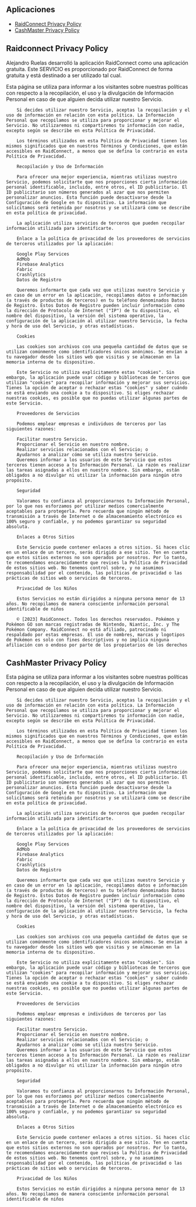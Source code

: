
## Aplicaciones

- [RaidConnect Privacy Policy](#raidconnect-privacy-policy)
- [CashMaster Privacy Policy](#cashmaster-privacy-policy)

## Raidconnect Privacy Policy

Alejandro Ruelas desarrolló la aplicación RaidConnect como una aplicación gratuita. Este SERVICIO es proporcionado por RaidConnect de forma gratuita y está destinado a ser utilizado tal cual.

Esta página se utiliza para informar a los visitantes sobre nuestras políticas con respecto a la recopilación, el uso y la divulgación de Información Personal en caso de que alguien decida utilizar nuestro Servicio.

        Si decides utilizar nuestro Servicio, aceptas la recopilación y el uso de información en relación con esta política. La Información Personal que recopilamos se utiliza para proporcionar y mejorar el Servicio. No utilizaremos ni compartiremos tu información con nadie, excepto según se describe en esta Política de Privacidad.

        Los términos utilizados en esta Política de Privacidad tienen los mismos significados que en nuestros Términos y Condiciones, que están accesibles en RaidConnect, a menos que se defina lo contrario en esta Política de Privacidad.

        Recopilación y Uso de Información

        Para ofrecer una mejor experiencia, mientras utilizas nuestro Servicio, podemos solicitarte que nos proporciones cierta información personal identificable, incluido, entre otros, el ID publicitario. El ID publicitario son números generados al azar que nos permiten personalizar anuncios. Esta función puede desactivarse desde la Configuración de Google en tu dispositivo. La información que solicitamos será retenida por nosotros y se utilizará como se describe en esta política de privacidad.

        La aplicación utiliza servicios de terceros que pueden recopilar información utilizada para identificarte.

        Enlace a la política de privacidad de los proveedores de servicios de terceros utilizados por la aplicación:

        Google Play Services
        AdMob
        Firebase Analytics
        Fabric
        Crashlytics
        Datos de Registro

        Queremos informarte que cada vez que utilizas nuestro Servicio y en caso de un error en la aplicación, recopilamos datos e información (a través de productos de terceros) en tu teléfono denominados Datos de Registro. Estos Datos de Registro pueden incluir información como la dirección de Protocolo de Internet ("IP") de tu dispositivo, el nombre del dispositivo, la versión del sistema operativo, la configuración de la aplicación al utilizar nuestro Servicio, la fecha y hora de uso del Servicio, y otras estadísticas.

        Cookies

        Las cookies son archivos con una pequeña cantidad de datos que se utilizan comúnmente como identificadores únicos anónimos. Se envían a tu navegador desde los sitios web que visitas y se almacenan en la memoria interna de tu dispositivo.

        Este Servicio no utiliza explícitamente estas "cookies". Sin embargo, la aplicación puede usar código y bibliotecas de terceros que utilizan "cookies" para recopilar información y mejorar sus servicios. Tienes la opción de aceptar o rechazar estas "cookies" y saber cuándo se está enviando una cookie a tu dispositivo. Si eliges rechazar nuestras cookies, es posible que no puedas utilizar algunas partes de este Servicio.

        Proveedores de Servicios

        Podemos emplear empresas e individuos de terceros por las siguientes razones:

        Facilitar nuestro Servicio.
        Proporcionar el Servicio en nuestro nombre.
        Realizar servicios relacionados con el Servicio; o
        Ayudarnos a analizar cómo se utiliza nuestro Servicio.
        Queremos informar a los usuarios de este Servicio que estos terceros tienen acceso a tu Información Personal. La razón es realizar las tareas asignadas a ellos en nuestro nombre. Sin embargo, están obligados a no divulgar ni utilizar la información para ningún otro propósito.

        Seguridad

        Valoramos tu confianza al proporcionarnos tu Información Personal, por lo que nos esforzamos por utilizar medios comercialmente aceptables para protegerla. Pero recuerda que ningún método de transmisión a través de Internet o de almacenamiento electrónico es 100% seguro y confiable, y no podemos garantizar su seguridad absoluta.

        Enlaces a Otros Sitios

        Este Servicio puede contener enlaces a otros sitios. Si haces clic en un enlace de un tercero, serás dirigido a ese sitio. Ten en cuenta que estos sitios externos no son operados por nosotros. Por lo tanto, te recomendamos encarecidamente que revises la Política de Privacidad de estos sitios web. No tenemos control sobre, y no asumimos responsabilidad por el contenido, las políticas de privacidad o las prácticas de sitios web o servicios de terceros.

        Privacidad de los Niños

        Estos Servicios no están dirigidos a ninguna persona menor de 13 años. No recopilamos de manera consciente información personal identificable de niños

        © [2023] RaidConnect. Todos los derechos reservados. Pokémon y Pokémon GO son marcas registradas de Nintendo, Niantic, Inc. y The Pokémon Company. RaidConnect no está afiliado, patrocinado ni respaldado por estas empresas. El uso de nombres, marcas y logotipos de Pokémon es solo con fines descriptivos y no implica ninguna afiliación con o endoso por parte de los propietarios de los derechos



## CashMaster Privacy Policy
Esta página se utiliza para informar a los visitantes sobre nuestras políticas con respecto a la recopilación, el uso y la divulgación de Información Personal en caso de que alguien decida utilizar nuestro Servicio.

        Si decides utilizar nuestro Servicio, aceptas la recopilación y el uso de información en relación con esta política. La Información Personal que recopilamos se utiliza para proporcionar y mejorar el Servicio. No utilizaremos ni compartiremos tu información con nadie, excepto según se describe en esta Política de Privacidad.

        Los términos utilizados en esta Política de Privacidad tienen los mismos significados que en nuestros Términos y Condiciones, que están accesibles en RaidConnect, a menos que se defina lo contrario en esta Política de Privacidad.

        Recopilación y Uso de Información

        Para ofrecer una mejor experiencia, mientras utilizas nuestro Servicio, podemos solicitarte que nos proporciones cierta información personal identificable, incluido, entre otros, el ID publicitario. El ID publicitario son números generados al azar que nos permiten personalizar anuncios. Esta función puede desactivarse desde la Configuración de Google en tu dispositivo. La información que solicitamos será retenida por nosotros y se utilizará como se describe en esta política de privacidad.

        La aplicación utiliza servicios de terceros que pueden recopilar información utilizada para identificarte.

        Enlace a la política de privacidad de los proveedores de servicios de terceros utilizados por la aplicación:

        Google Play Services
        AdMob
        Firebase Analytics
        Fabric
        Crashlytics
        Datos de Registro

        Queremos informarte que cada vez que utilizas nuestro Servicio y en caso de un error en la aplicación, recopilamos datos e información (a través de productos de terceros) en tu teléfono denominados Datos de Registro. Estos Datos de Registro pueden incluir información como la dirección de Protocolo de Internet ("IP") de tu dispositivo, el nombre del dispositivo, la versión del sistema operativo, la configuración de la aplicación al utilizar nuestro Servicio, la fecha y hora de uso del Servicio, y otras estadísticas.

        Cookies

        Las cookies son archivos con una pequeña cantidad de datos que se utilizan comúnmente como identificadores únicos anónimos. Se envían a tu navegador desde los sitios web que visitas y se almacenan en la memoria interna de tu dispositivo.

        Este Servicio no utiliza explícitamente estas "cookies". Sin embargo, la aplicación puede usar código y bibliotecas de terceros que utilizan "cookies" para recopilar información y mejorar sus servicios. Tienes la opción de aceptar o rechazar estas "cookies" y saber cuándo se está enviando una cookie a tu dispositivo. Si eliges rechazar nuestras cookies, es posible que no puedas utilizar algunas partes de este Servicio.

        Proveedores de Servicios

        Podemos emplear empresas e individuos de terceros por las siguientes razones:

        Facilitar nuestro Servicio.
        Proporcionar el Servicio en nuestro nombre.
        Realizar servicios relacionados con el Servicio; o
        Ayudarnos a analizar cómo se utiliza nuestro Servicio.
        Queremos informar a los usuarios de este Servicio que estos terceros tienen acceso a tu Información Personal. La razón es realizar las tareas asignadas a ellos en nuestro nombre. Sin embargo, están obligados a no divulgar ni utilizar la información para ningún otro propósito.

        Seguridad

        Valoramos tu confianza al proporcionarnos tu Información Personal, por lo que nos esforzamos por utilizar medios comercialmente aceptables para protegerla. Pero recuerda que ningún método de transmisión a través de Internet o de almacenamiento electrónico es 100% seguro y confiable, y no podemos garantizar su seguridad absoluta.

        Enlaces a Otros Sitios

        Este Servicio puede contener enlaces a otros sitios. Si haces clic en un enlace de un tercero, serás dirigido a ese sitio. Ten en cuenta que estos sitios externos no son operados por nosotros. Por lo tanto, te recomendamos encarecidamente que revises la Política de Privacidad de estos sitios web. No tenemos control sobre, y no asumimos responsabilidad por el contenido, las políticas de privacidad o las prácticas de sitios web o servicios de terceros.

        Privacidad de los Niños

        Estos Servicios no están dirigidos a ninguna persona menor de 13 años. No recopilamos de manera consciente información personal identificable de niños

